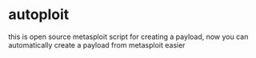 # autoploit
this is open source metasploit script for creating a payload, now you can automatically create a payload from metasploit easier
